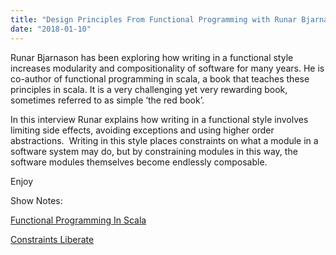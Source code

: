 ```yaml
---
title: "Design Principles From Functional Programming with Runar Bjarnason"
date: "2018-01-10"
---
```


Runar Bjarnason has been exploring how writing in a functional style increases modularity and compositionality of software for many years. He is co-author of functional programming in scala, a book that teaches these principles in scala. It is a very challenging yet very rewarding book, sometimes referred to as simple ‘the red book’.

In this interview Runar explains how writing in a functional style involves limiting side effects, avoiding exceptions and using higher order abstractions.  Writing in this style places constraints on what a module in a software system may do, but by constraining modules in this way, the software modules themselves become endlessly composable.

Enjoy

Show Notes:

[Functional Programming In Scala](https://www.manning.com/books/functional-programming-in-scala)

[Constraints Liberate](https://www.youtube.com/watch?v=GqmsQeSzMdw)
